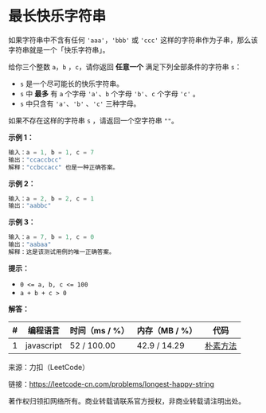# 最长快乐字符串

如果字符串中不含有任何 `'aaa'`，`'bbb'` 或 `'ccc'` 这样的字符串作为子串，那么该字符串就是一个「快乐字符串」。

给你三个整数 `a`，`b` ，`c`，请你返回 **任意一个** 满足下列全部条件的字符串 `s`：

- `s` 是一个尽可能长的快乐字符串。
- `s` 中 **最多** 有 `a` 个字母 `'a'`、`b` 个字母 `'b'`、`c` 个字母 `'c'` 。
- `s` 中只含有 `'a'`、`'b'` 、`'c'` 三种字母。

如果不存在这样的字符串 `s` ，请返回一个空字符串 `""`。

**示例 1：**

``` javascript
输入：a = 1, b = 1, c = 7
输出："ccaccbcc"
解释："ccbccacc" 也是一种正确答案。
```

**示例 2：**

``` javascript
输入：a = 2, b = 2, c = 1
输出："aabbc"
```

**示例 3：**

``` javascript
输入：a = 7, b = 1, c = 0
输出："aabaa"
解释：这是该测试用例的唯一正确答案。
```

**提示：**

- `0 <= a, b, c <= 100`
- `a + b + c > 0`

**解答：**

**#**|**编程语言**|**时间（ms / %）**|**内存（MB / %）**|**代码**
--|--|--|--|--
1|javascript|52 / 100.00|42.9 / 14.29|[朴素方法](./javascript/ac_v1.js)

来源：力扣（LeetCode）

链接：https://leetcode-cn.com/problems/longest-happy-string

著作权归领扣网络所有。商业转载请联系官方授权，非商业转载请注明出处。

